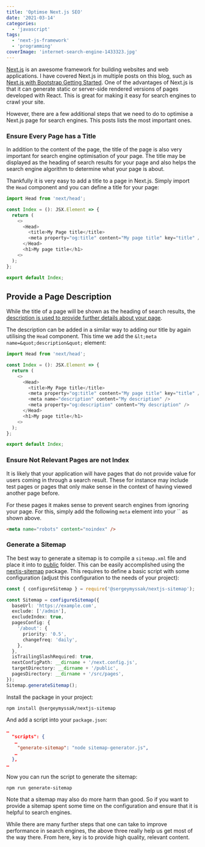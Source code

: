 ```yaml
---
title: 'Optimse Next.js SEO'
date: '2021-03-14'
categories:
  - 'javascript'
tags:
  - 'next-js-framework'
  - 'programming'
coverImage: 'internet-search-engine-1433323.jpg'
---
```


[Next.js](https://nextjs.org/) is an awesome framework for building websites and web applications. I have covered Next.js in multiple posts on this blog, such as [Next.js with Bootstrap Getting Started](https://maxrohde.com/2020/03/06/next-js-with-bootstrap-getting-started/). One of the advantages of Next.js is that it can generate static or server-side rendered versions of pages developed with React. This is great for making it easy for search engines to crawl your site.

However, there are a few additional steps that we need to do to optimise a Next.js page for search engines. This posts lists the most important ones.

### Ensure Every Page has a Title

In addition to the content of the page, the title of the page is also very important for search engine optimisation of your page. The title may be displayed as the heading of search results for your page and also helps the search engine algorithm to determine what your page is about.

Thankfully it is very easy to add a title to a page in Next.js. Simply import the `Head` component and you can define a title for your page:

```typescript
import Head from 'next/head';

const Index = (): JSX.Element => {
  return (
    <>
      <Head>
        <title>My Page title</title>
        <meta property="og:title" content="My page title" key="title" />
      </Head>
      <h1>My page title</h1>
    <>
  );
};

export default Index;
```

## Provide a Page Description

While the title of a page will be shown as the heading of search results, the [description is used to provide further details about your page](https://developer.mozilla.org/en-US/docs/Learn/HTML/Introduction_to_HTML/The_head_metadata_in_HTML#active_learning_the_descriptions_use_in_search_engines).

The description can be added in a similar way to adding our title by again utilising the `Head` component. This time we add the `&lt;meta name=&quot;description&quot;` element:

```typescript
import Head from 'next/head';

const Index = (): JSX.Element => {
  return (
    <>
      <Head>
        <title>My Page title</title>
        <meta property="og:title" content="My page title" key="title" />
        <meta name="description" content="My description" />
        <meta property="og:description" content="My description" />
      </Head>
      <h1>My page title</h1>
    <>
  );
};

export default Index;
```

### Ensure Not Relevant Pages are not Index

It is likely that your application will have pages that do not provide value for users coming in through a search result. These for instance may include test pages or pages that only make sense in the context of having viewed another page before.

For these pages it makes sense to prevent search engines from ignoring your page. For this, simply add the following `meta` element into your \`\` as shown above.

```html
<meta name="robots" content="noindex" />
```

### Generate a Sitemap

The best way to generate a sitemap is to compile a `sitemap.xml` file and place it into to [public](https://nextjs.org/docs/basic-features/static-file-serving) folder. This can be easily accomplished using the [nextjs-sitemap](https://github.com/SergeyMyssak/nextjs-sitemap) package. This requires to define a basic script with some configuration (adjust this configuration to the needs of your project):

```typescript
const { configureSitemap } = require('@sergeymyssak/nextjs-sitemap');

const Sitemap = configureSitemap({
  baseUrl: 'https://example.com',
  exclude: ['/admin'],
  excludeIndex: true,
  pagesConfig: {
    '/about': {
      priority: '0.5',
      changefreq: 'daily',
    },
  },
  isTrailingSlashRequired: true,
  nextConfigPath: __dirname + '/next.config.js',
  targetDirectory: __dirname + '/public',
  pagesDirectory: __dirname + '/src/pages',
});
Sitemap.generateSitemap();
```

Install the package in your project:

```
npm install @sergeymyssak/nextjs-sitemap
```

And add a script into your `package.json`:

```json
…
  "scripts": {
   …
    "generate-sitemap": "node sitemap-generator.js",
   …
  },
…
```

Now you can run the script to generate the sitemap:

```
npm run generate-sitemap
```

Note that a sitemap may also do more harm than good. So if you want to provide a sitemap spent some time on the configuration and ensure that it is helpful to search engines.

While there are many further steps that one can take to improve performance in search engines, the above three really help us get most of the way there. From here, key is to provide high quality, relevant content.

